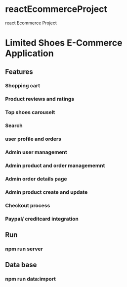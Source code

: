 # reactEcommerceProject
react Ecommerce Project

<h1>Limited Shoes E-Commerce Application</h1>

<h2>Features</h2>
<h3>Shopping cart</h3>
<h3>Product reviews and ratings</h3>
<h3>Top shoes carouselt</h3>
<h3>Search</h3>
<h3>user profile and orders</h3>
<h3>Admin user management</h3>
<h3>Admin product and order managememnt</h3>
<h3>Admin order details page</h3>
<h3>Admin product create and update</h3>
<h3>Checkout process</h3>
<h3>Paypal/ creditcard integration</h3>

<h2>Run</h2>
<h3>npm run server</h3>

<h2>Data base</h2>
<h3>npm run data:import</h3>
